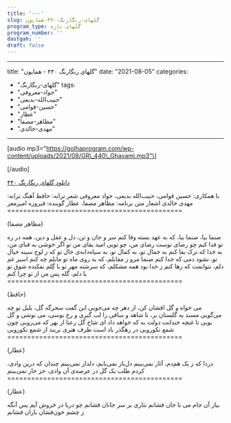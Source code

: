 ```yaml
---
title: '---'
slug: گلهای-رنگارنگ-۴۴۰-همایون
program_type: گلهای تازه
program_number: ''
dastgah: ''
draft: false
---
```


---
title: "گلهای رنگارنگ ۴۴۰ - همایون"
date: "2021-08-05"
categories: 
  - "گلهای-رنگارنگ"
tags: 
  - "جواد-معروفی"
  - "حبیب‌الله-بدیعی"
  - "حسین-قوامی"
  - "عطار"
  - "مظاهر-مصفا"
  - "مهدی-خالدی"
---

\[audio mp3="https://golhaprogram.com/wp-content/uploads/2021/08/GR\_440\_Ghavami.mp3"\]

\[/audio\]

[دانلود گلهای رنگارنگ ۴۴۰](https://golhaprogram.com/wp-content/uploads/2021/08/GR_440_Ghavami.mp3)

با همکاری: حسین قوامی، حبیب‌الله بدیعی، جواد معروفی شعر ترانه: حافظ آهنگ ترانه: مهدی خالدی اشعار متن برنامه: مظاهر مصفا، عطار گوینده: فیروزه امیرمعز ============================================

(مظاهر مصفا)

صنما بیا، صنما بیا، که به عهد بسته وفا کنم سر و جان و تن، دل و عقل و دین، همه در ره تو فدا کنم چو رضای توست رضای من، چو تویی امید بقای من تو اگر خوشی به فنای من، به خدا که ترک بقا کنم به جمال تو، به کمال تو، به سیاه‌دانه‌ی خال تو که ز لوح سینه خیال تو، نشود دمی که جدا کنم صنما مرو ز مقابلم، که به روی ماه تو مایلم چه کنم اسیر غم دلم، نتوانمت که رها کنم ز خدا بود همه مشکلم، که سرشته مهر تو با گِلم بفکنده شوق تو با دلم، گله پس من از تو چرا کنم ============================================

(حافظ)

می خواه و گل افشان کن، از دهر چه می‌جویی این گفت سحرگه گل، بلبل تو چه می‌گویی مسند به گلستان بر، تا شاهد و ساقی را لب گیری و رخ بوسی، می نوشی و گل بویی تا غنچه خندانت دولت به که خواهد داد ای شاخ گل رعنا از بهر که می‌رویی چون شمع نکورویی در رهگذر باد است طرف هنری بربند از شمع نکورویی ============================================

(عطار)

دردا که ز یک هم‌دم، آثار نمی‌بینم دل‌باز نمی‌یابم، دلدار نمی‌بینم چندان که درین وادی، کردم طلب یک گل در عرصه‌ی آن وادی، جز خار نمی‌بینم ============================================

(عطار)

بیار آن جام می تا جان فشانم نثاری بر سر جانان فشانم چو دریا در خروش آیم پس آنگه ز چشم خون‌فشان باران فشانم
